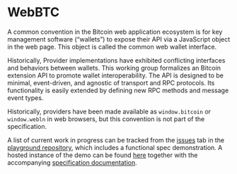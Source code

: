 # WebBTC 

A common convention in the Bitcoin web application ecosystem is for key management software (“wallets”) to expose their API via a JavaScript object in the web page. This object is called the common web wallet interface.

Historically, Provider implementations have exhibited conflicting interfaces and behaviors between wallets. This working group formalizes an Bitcoin extension API to promote wallet interoperability. The API is designed to be minimal, event-driven, and agnostic of transport and RPC protocols. Its functionality is easily extended by defining new RPC methods and message event types.

Historically, providers have been made available as `window.bitcoin` or `window.webln` in web browsers, but this convention is not part of the specification.

A list of current work in progress can be tracked from the [issues](https://github.com/BitcoinAndLightningLayerSpecs/WebBTC/issues) tab in the [playground repository](https://github.com/BitcoinAndLightningLayerSpecs/WebBTC/issues), which includes a functional spec demonstration. A hosted instance of the demo can be found [here](hhttps://bitcoinandlightninglayerspecs.github.io/) together with the accompanying [specification documentation](hhttps://bitcoinandlightninglayerspecs.github.io/docs).
